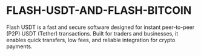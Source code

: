# FLASH-USDT-AND-FLASH-BITCOIN
Flash USDT is a fast and secure software designed for instant peer-to-peer (P2P) USDT (Tether) transactions. Built for traders and businesses, it enables quick transfers, low fees, and reliable integration for crypto payments.
